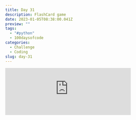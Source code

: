 ```yaml
---
title: Day 31
description: FlashCard game
date: 2023-01-05T08:38:00.041Z
preview: ""
tags:
  - "#python"
  - 100daysofcode
categories:
  - Challenge
  - Coding
slug: day-31
---
```

<iframe src="https://mastodontech.de/@larnius/109638339221089070/embed" class="mastodon-embed" style="max-width: 100%; border: 0" width="400" allowfullscreen="allowfullscreen"></iframe><script src="https://mastodontech.de/embed.js" async="async"></script>
